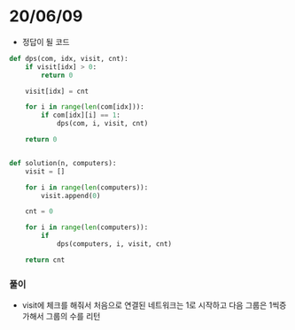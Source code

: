 # 20/06/09
- 정답이 될 코드 
```python
def dps(com, idx, visit, cnt):
    if visit[idx] > 0:
        return 0

    visit[idx] = cnt

    for i in range(len(com[idx])):
        if com[idx][i] == 1:
            dps(com, i, visit, cnt)

    return 0


def solution(n, computers):
    visit = []

    for i in range(len(computers)):
        visit.append(0)

    cnt = 0

    for i in range(len(computers)):
        if
            dps(computers, i, visit, cnt)

    return cnt
```

### 풀이

- visit에 체크를 해줘서 처음으로 연결된 네트워크는 1로 시작하고 다음 그룹은 1씩증가해서 그룹의 수를 리턴